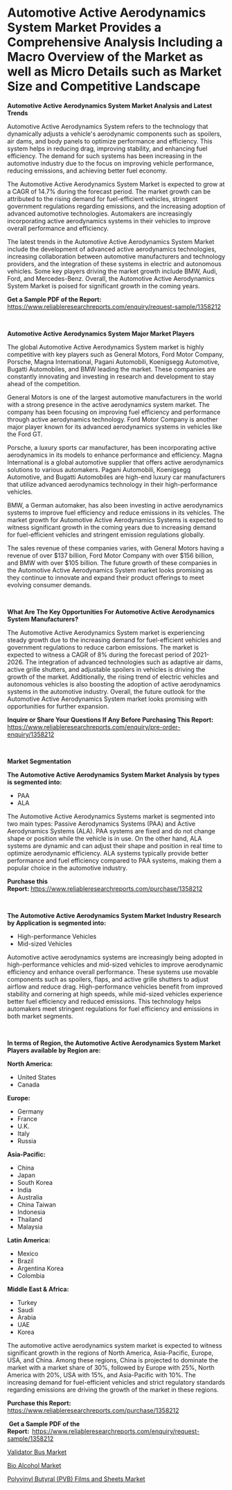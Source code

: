 <p><h1>Automotive Active Aerodynamics System Market Provides a Comprehensive Analysis Including a Macro Overview of the Market as well as Micro Details such as Market Size and Competitive Landscape</h1></p><p><strong>Automotive Active Aerodynamics System Market Analysis and Latest Trends</strong></p>
<p><p>Automotive Active Aerodynamics System refers to the technology that dynamically adjusts a vehicle's aerodynamic components such as spoilers, air dams, and body panels to optimize performance and efficiency. This system helps in reducing drag, improving stability, and enhancing fuel efficiency. The demand for such systems has been increasing in the automotive industry due to the focus on improving vehicle performance, reducing emissions, and achieving better fuel economy.</p><p>The Automotive Active Aerodynamics System Market is expected to grow at a CAGR of 14.7% during the forecast period. The market growth can be attributed to the rising demand for fuel-efficient vehicles, stringent government regulations regarding emissions, and the increasing adoption of advanced automotive technologies. Automakers are increasingly incorporating active aerodynamics systems in their vehicles to improve overall performance and efficiency.</p><p>The latest trends in the Automotive Active Aerodynamics System Market include the development of advanced active aerodynamics technologies, increasing collaboration between automotive manufacturers and technology providers, and the integration of these systems in electric and autonomous vehicles. Some key players driving the market growth include BMW, Audi, Ford, and Mercedes-Benz. Overall, the Automotive Active Aerodynamics System Market is poised for significant growth in the coming years.</p></p>
<p><strong>Get a Sample PDF of the Report:&nbsp;</strong> <a href="https://www.reliableresearchreports.com/enquiry/request-sample/1358212">https://www.reliableresearchreports.com/enquiry/request-sample/1358212</a></p>
<p>&nbsp;</p>
<p><strong>Automotive Active Aerodynamics System Major Market Players</strong></p>
<p><p>The global Automotive Active Aerodynamics System market is highly competitive with key players such as General Motors, Ford Motor Company, Porsche, Magna International, Pagani Automobili, Koenigsegg Automotive, Bugatti Automobiles, and BMW leading the market. These companies are constantly innovating and investing in research and development to stay ahead of the competition.</p><p>General Motors is one of the largest automotive manufacturers in the world with a strong presence in the active aerodynamics system market. The company has been focusing on improving fuel efficiency and performance through active aerodynamics technology. Ford Motor Company is another major player known for its advanced aerodynamics systems in vehicles like the Ford GT.</p><p>Porsche, a luxury sports car manufacturer, has been incorporating active aerodynamics in its models to enhance performance and efficiency. Magna International is a global automotive supplier that offers active aerodynamics solutions to various automakers. Pagani Automobili, Koenigsegg Automotive, and Bugatti Automobiles are high-end luxury car manufacturers that utilize advanced aerodynamics technology in their high-performance vehicles.</p><p>BMW, a German automaker, has also been investing in active aerodynamics systems to improve fuel efficiency and reduce emissions in its vehicles. The market growth for Automotive Active Aerodynamics Systems is expected to witness significant growth in the coming years due to increasing demand for fuel-efficient vehicles and stringent emission regulations globally.</p><p>The sales revenue of these companies varies, with General Motors having a revenue of over $137 billion, Ford Motor Company with over $156 billion, and BMW with over $105 billion. The future growth of these companies in the Automotive Active Aerodynamics System market looks promising as they continue to innovate and expand their product offerings to meet evolving consumer demands.</p></p>
<p>&nbsp;</p>
<p><strong>What Are The Key Opportunities For Automotive Active Aerodynamics System Manufacturers?</strong></p>
<p><p>The Automotive Active Aerodynamics System market is experiencing steady growth due to the increasing demand for fuel-efficient vehicles and government regulations to reduce carbon emissions. The market is expected to witness a CAGR of 8% during the forecast period of 2021-2026. The integration of advanced technologies such as adaptive air dams, active grille shutters, and adjustable spoilers in vehicles is driving the growth of the market. Additionally, the rising trend of electric vehicles and autonomous vehicles is also boosting the adoption of active aerodynamics systems in the automotive industry. Overall, the future outlook for the Automotive Active Aerodynamics System market looks promising with opportunities for further expansion.</p></p>
<p><strong>Inquire or Share Your Questions If Any Before Purchasing This Report:</strong> <a href="https://www.reliableresearchreports.com/enquiry/pre-order-enquiry/1358212">https://www.reliableresearchreports.com/enquiry/pre-order-enquiry/1358212</a></p>
<p>&nbsp;</p>
<p><strong>Market Segmentation</strong></p>
<p><strong>The Automotive Active Aerodynamics System Market Analysis by types is segmented into:</strong></p>
<p><ul><li>PAA</li><li>ALA</li></ul></p>
<p><p>The Automotive Active Aerodynamics Systems market is segmented into two main types: Passive Aerodynamics Systems (PAA) and Active Aerodynamics Systems (ALA). PAA systems are fixed and do not change shape or position while the vehicle is in use. On the other hand, ALA systems are dynamic and can adjust their shape and position in real time to optimize aerodynamic efficiency. ALA systems typically provide better performance and fuel efficiency compared to PAA systems, making them a popular choice in the automotive industry.</p></p>
<p><strong>Purchase this Report:&nbsp;</strong><a href="https://www.reliableresearchreports.com/purchase/1358212">https://www.reliableresearchreports.com/purchase/1358212</a></p>
<p>&nbsp;</p>
<p><strong>The Automotive Active Aerodynamics System Market Industry Research by Application is segmented into:</strong></p>
<p><ul><li>High-performance Vehicles</li><li>Mid-sized Vehicles</li></ul></p>
<p><p>Automotive active aerodynamics systems are increasingly being adopted in high-performance vehicles and mid-sized vehicles to improve aerodynamic efficiency and enhance overall performance. These systems use movable components such as spoilers, flaps, and active grille shutters to adjust airflow and reduce drag. High-performance vehicles benefit from improved stability and cornering at high speeds, while mid-sized vehicles experience better fuel efficiency and reduced emissions. This technology helps automakers meet stringent regulations for fuel efficiency and emissions in both market segments.</p></p>
<p>&nbsp;</p>
<p><strong>In terms of Region, the Automotive Active Aerodynamics System Market Players available by Region are:</strong></p>
<p>
    <p> <strong> North America: </strong>
        <ul>
            <li>United States</li>
            <li>Canada</li>
        </ul>
        </p> 
    <p> <strong> Europe: </strong>
        <ul>
            <li>Germany</li>
            <li>France</li>
            <li>U.K.</li>
            <li>Italy</li>
            <li>Russia</li>
        </ul>
        </p> 
    <p> <strong> Asia-Pacific: </strong>
        <ul>
            <li>China</li>
            <li>Japan</li>
            <li>South Korea</li>
            <li>India</li>
            <li>Australia</li>
            <li>China Taiwan</li>
            <li>Indonesia</li>
            <li>Thailand</li>
            <li>Malaysia</li>
        </ul>
        </p> 
    <p> <strong> Latin America: </strong>
        <ul>
            <li>Mexico</li>
            <li>Brazil</li>
            <li>Argentina Korea</li>
            <li>Colombia</li>
        </ul>
        </p> 
    <p> <strong> Middle East & Africa: </strong>
        <ul>
            <li>Turkey</li>
            <li>Saudi</li>
            <li>Arabia</li>
            <li>UAE</li>
            <li>Korea</li>
        </ul>
    </p>
    </p>
<p><p>The automotive active aerodynamics system market is expected to witness significant growth in the regions of North America, Asia-Pacific, Europe, USA, and China. Among these regions, China is projected to dominate the market with a market share of 30%, followed by Europe with 25%, North America with 20%, USA with 15%, and Asia-Pacific with 10%. The increasing demand for fuel-efficient vehicles and strict regulatory standards regarding emissions are driving the growth of the market in these regions.</p></p>
<p><strong>Purchase this Report: </strong><a href="https://www.reliableresearchreports.com/purchase/1358212">https://www.reliableresearchreports.com/purchase/1358212</a></p>
<p>&nbsp;<strong>Get a Sample PDF of the Report:&nbsp;&nbsp;</strong><a href="https://www.reliableresearchreports.com/enquiry/request-sample/1358212">https://www.reliableresearchreports.com/enquiry/request-sample/1358212</a></p>
<p><strong></strong></p>
<p><p><a href="https://view.publitas.com/reportprime-1/validator-bus-market-research-report-reveals-the-latest-trends-and-opportunities-of-this-market-for-period-from-2023-2030/">Validator Bus Market</a></p><p><a href="https://view.publitas.com/reportprime-1/bio-alcohol-market-research-report-provides-thorough-industry-overview-which-offers-an-in-depth-analysis-of-product-trends-and-new-market-divisions/">Bio Alcohol Market</a></p><p><a href="https://view.publitas.com/reportprime-1/polyvinyl-butyral-pvb-films-and-sheets-market-provides-detailed-segmentation-of-this-market-based-on-type-application-and-region-and-forecast-for-the-period-from-2023-2030/">Polyvinyl Butyral (PVB) Films and Sheets Market</a></p></p>